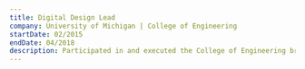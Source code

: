 ```yaml
---
title: Digital Design Lead
company: University of Michigan | College of Engineering
startDate: 02/2015
endDate: 04/2018
description: Participated in and executed the College of Engineering brand refresh, designed and built the front end for a new News Center, events site, and five department themes, designed and retrofitted engin.umich.edu to be responsive, design and built fully responsive emails for the college and six departments.
---
```

